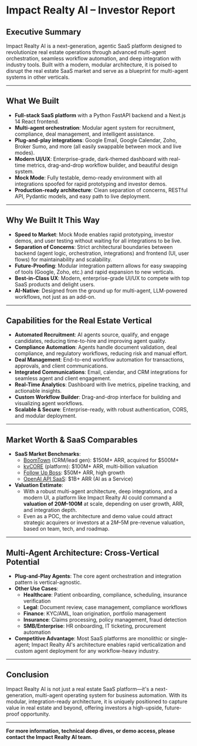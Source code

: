 # Impact Realty AI – Investor Report

## Executive Summary
Impact Realty AI is a next-generation, agentic SaaS platform designed to revolutionize real estate operations through advanced multi-agent orchestration, seamless workflow automation, and deep integration with industry tools. Built with a modern, modular architecture, it is poised to disrupt the real estate SaaS market and serve as a blueprint for multi-agent systems in other verticals.

---

## What We Built
- **Full-stack SaaS platform** with a Python FastAPI backend and a Next.js 14 React frontend.
- **Multi-agent orchestration**: Modular agent system for recruitment, compliance, deal management, and intelligent assistance.
- **Plug-and-play integrations**: Google Email, Google Calendar, Zoho, Broker Sumo, and more (all easily swappable between mock and live modes).
- **Modern UI/UX**: Enterprise-grade, dark-themed dashboard with real-time metrics, drag-and-drop workflow builder, and beautiful design system.
- **Mock Mode**: Fully testable, demo-ready environment with all integrations spoofed for rapid prototyping and investor demos.
- **Production-ready architecture**: Clean separation of concerns, RESTful API, Pydantic models, and easy path to live deployment.

---

## Why We Built It This Way
- **Speed to Market**: Mock Mode enables rapid prototyping, investor demos, and user testing without waiting for all integrations to be live.
- **Separation of Concerns**: Strict architectural boundaries between backend (agent logic, orchestration, integrations) and frontend (UI, user flows) for maintainability and scalability.
- **Future-Proofing**: Modular integration pattern allows for easy swapping of tools (Google, Zoho, etc.) and rapid expansion to new verticals.
- **Best-in-Class UX**: Modern, enterprise-grade UI/UX to compete with top SaaS products and delight users.
- **AI-Native**: Designed from the ground up for multi-agent, LLM-powered workflows, not just as an add-on.

---

## Capabilities for the Real Estate Vertical
- **Automated Recruitment**: AI agents source, qualify, and engage candidates, reducing time-to-hire and improving agent quality.
- **Compliance Automation**: Agents handle document validation, deal compliance, and regulatory workflows, reducing risk and manual effort.
- **Deal Management**: End-to-end workflow automation for transactions, approvals, and client communications.
- **Integrated Communications**: Email, calendar, and CRM integrations for seamless agent and client engagement.
- **Real-Time Analytics**: Dashboard with live metrics, pipeline tracking, and actionable insights.
- **Custom Workflow Builder**: Drag-and-drop interface for building and visualizing agent workflows.
- **Scalable & Secure**: Enterprise-ready, with robust authentication, CORS, and modular deployment.

---

## Market Worth & SaaS Comparables
- **SaaS Market Benchmarks**:
  - [BoomTown](https://boomtownroi.com/) (CRM/lead gen): $150M+ ARR, acquired for $500M+
  - [kvCORE](https://www.insiderealestate.com/kvcore/) (platform): $100M+ ARR, multi-billion valuation
  - [Follow Up Boss](https://www.followupboss.com/): $50M+ ARR, high growth
  - [OpenAI API SaaS](https://openai.com/pricing): $1B+ ARR (AI as a Service)
- **Valuation Estimate**:
  - With a robust multi-agent architecture, deep integrations, and a modern UI, a platform like Impact Realty AI could command a **valuation of $20M–$100M** at scale, depending on user growth, ARR, and integration depth.
  - Even as a POC, the architecture and demo value could attract strategic acquirers or investors at a $2M–$5M pre-revenue valuation, based on team, tech, and roadmap.

---

## Multi-Agent Architecture: Cross-Vertical Potential
- **Plug-and-Play Agents**: The core agent orchestration and integration pattern is vertical-agnostic.
- **Other Use Cases**:
  - **Healthcare**: Patient onboarding, compliance, scheduling, insurance verification
  - **Legal**: Document review, case management, compliance workflows
  - **Finance**: KYC/AML, loan origination, portfolio management
  - **Insurance**: Claims processing, policy management, fraud detection
  - **SMB/Enterprise**: HR onboarding, IT ticketing, procurement automation
- **Competitive Advantage**: Most SaaS platforms are monolithic or single-agent; Impact Realty AI's architecture enables rapid verticalization and custom agent deployment for any workflow-heavy industry.

---

## Conclusion
Impact Realty AI is not just a real estate SaaS platform—it's a next-generation, multi-agent operating system for business automation. With its modular, integration-ready architecture, it is uniquely positioned to capture value in real estate and beyond, offering investors a high-upside, future-proof opportunity.

---

**For more information, technical deep dives, or demo access, please contact the Impact Realty AI team.** 